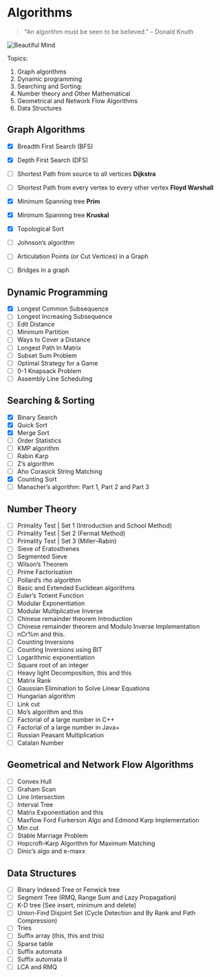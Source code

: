 # Algorithms

> "An algorithm must be seen to be believed." – Donald Knuth

![Beautiful Mind](https://media.giphy.com/media/AXorq76Tg3Vte/giphy.gif)


Topics:
1. Graph algorithms
2. Dynamic programming
3. Searching and Sorting:
4. Number theory and Other Mathematical
5. Geometrical and Network Flow Algorithms
6. Data Structures

## Graph Algorithms
- [X] Breadth First Search (BFS)
- [X] Depth First Search (DFS)
- [ ] Shortest Path from source to all vertices **Dijkstra**
- [ ] Shortest Path from every vertex to every other vertex **Floyd Warshall**
- [X] Minimum Spanning tree **Prim**
- [X] Minimum Spanning tree **Kruskal**
- [X] Topological Sort
- [ ] Johnson’s algorithm
- [ ] Articulation Points (or Cut Vertices) in a Graph
- [ ] Bridges in a graph


## Dynamic Programming
- [X] Longest Common Subsequence
- [ ] Longest Increasing Subsequence
- [ ] Edit Distance
- [ ] Minimum Partition
- [ ] Ways to Cover a Distance
- [ ] Longest Path In Matrix
- [ ] Subset Sum Problem
- [ ] Optimal Strategy for a Game
- [ ] 0-1 Knapsack Problem
- [ ] Assembly Line Scheduling

## Searching & Sorting
- [X] Binary Search
- [X] Quick Sort
- [X] Merge Sort
- [ ] Order Statistics
- [ ] KMP algorithm
- [ ] Rabin Karp
- [ ] Z’s algorithm
- [ ] Aho Corasick String Matching
- [X] Counting Sort
- [ ] Manacher’s algorithm: Part 1, Part 2 and Part 3

## Number Theory
- [ ] Primality Test | Set 1 (Introduction and School Method)
- [ ] Primality Test | Set 2 (Fermat Method)
- [ ] Primality Test | Set 3 (Miller–Rabin)
- [ ] Sieve of Eratosthenes
- [ ] Segmented Sieve
- [ ] Wilson’s Theorem
- [ ] Prime Factorisation
- [ ] Pollard’s rho algorithm
- [ ] Basic and Extended Euclidean algorithms
- [ ] Euler’s Totient Function
- [ ] Modular Exponentiation
- [ ] Modular Multiplicative Inverse
- [ ] Chinese remainder theorem Introduction
- [ ] Chinese remainder theorem and Modulo Inverse Implementation
- [ ] nCr%m and this.
- [ ] Counting Inversions
- [ ] Counting Inversions using BIT
- [ ] Logarithmic exponentiation
- [ ] Square root of an integer
- [ ] Heavy light Decomposition, this and this
- [ ] Matrix Rank
- [ ] Gaussian Elimination to Solve Linear Equations
- [ ] Hungarian algorithm
- [ ] Link cut
- [ ] Mo’s algorithm and this
- [ ] Factorial of a large number in C++
- [ ] Factorial of a large number in Java+
- [ ] Russian Peasant Multiplication
- [ ] Catalan Number

## Geometrical and Network Flow Algorithms
- [ ] Convex Hull
- [ ] Graham Scan
- [ ] Line Intersection
- [ ] Interval Tree
- [ ] Matrix Exponentiation and this
- [ ] Maxflow Ford Furkerson Algo and Edmond Karp Implementation
- [ ] Min cut
- [ ] Stable Marriage Problem
- [ ] Hopcroft–Karp Algorithm for Maximum Matching
- [ ] Dinic’s algo and e-maxx

## Data Structures
- [ ] Binary Indexed Tree or Fenwick tree
- [ ] Segment Tree (RMQ, Range Sum and Lazy Propagation)
- [ ] K-D tree (See insert, minimum and delete)
- [ ] Union-Find Disjoint Set (Cycle Detection and By Rank and Path Compression)
- [ ] Tries
- [ ] Suffix array (this, this and this)
- [ ] Sparse table
- [ ] Suffix automata
- [ ] Suffix automata II
- [ ] LCA and RMQ